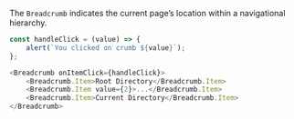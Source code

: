 The `Breadcrumb` indicates the current page’s location within a navigational hierarchy.

```javascript
const handleClick = (value) => {
    alert(`You clicked on crumb ${value}`);
};

<Breadcrumb onItemClick={handleClick}>
    <Breadcrumb.Item>Root Directory</Breadcrumb.Item>
    <Breadcrumb.Item value={2}>...</Breadcrumb.Item>
    <Breadcrumb.Item>Current Directory</Breadcrumb.Item>
</Breadcrumb>
```
